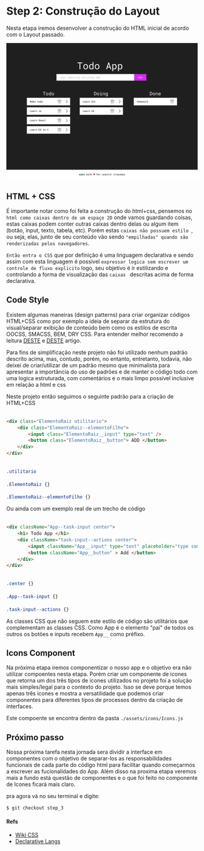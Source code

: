 # Step 2: Construção do Layout

Nesta etapa iremos desenvolver a construção do HTML inicial de acordo com o Layout passado.

![Layout](Desktop.jpg)

## HTML + CSS

É importante notar como foi feita a construção do html+css, pensemos no ```html como caixas dentro de um espaço 2D``` onde vamos guardando coisas, estas caixas podem conter outras caixas dentro delas ou algum item (botão, input, texto, tabela, etc). Porém estas ```caixas não possuem estilo ```, ou seja, elas, junto de seu conteúdo vão sendo ```"empilhadas" quando são renderizadas pelos navegadores```.

```Então entra o CSS``` que por definição é uma linguagem declarativa e sendo assim com esta linguagem é possivel ``` expressar logica sem escrever um controle de fluxo explicito ``` logo, seu objetivo é ir estilizando e controlando a forma de visualização das ```caixas ``` descritas acima de forma declarativa. 

## Code Style

Existem algumas maneiras (design patterns) para criar organizar códigos HTML+CSS como por exemplo a ideia de separar da estrutura do visual/separar exibição de conteúdo bem como os estilos de escrita OOCSS, SMACSS, BEM, DRY CSS. Para entender melhor recomendo a leitura [DESTE](https://tableless.com.br/oocss-smacss-bem-dry-css-afinal-como-escrever-css/) e [DESTE](https://tableless.com.br/oocss-ou-css-do-jeito-certo/) artigo.

Para fins de simplificação neste projeto não foi utilizado nenhum padrão descrito acima, mas, contudo, porém, no entanto, entretanto, todavia, não deixei de criar/utilizar de um padrão mesmo que minimalista para apresentar a importância do uso de padrões e de manter o código todo com uma logica estruturada, com comentários e o mais limpo possível inclusive em relação a html e css

Neste projeto então seguimos o seguinte padrão para a criação de HTML+CSS 

``` html

<div class="ElementoRaiz utilitario">
    <div class="ElementoRaiz--elementoFilho">
        <input class="ElementoRaiz__input" type="text" />
        <button class="ElementoRaiz__button"> ADD </button>
    </div>
</div>

```

``` css

.utilitario

.ElementoRaiz {}

.ElementoRaiz--elementoFilho {}

```

Ou ainda com um exemplo real de um trecho de código
``` html

<div className="App--task-input center">
    <h1> Todo App </h1>
    <div className="task-input--actions center">
        <input className="App__input" type="text" placeholder="type something and press add" /> 
        <button className="App__button" > Add </button>
    </div>
</div>
```
``` css

.center {}

.App--task-input {}

.task-input--actions {}

```

As classes CSS que não seguem este estilo de código são utilitários que complementam as classes CSS.
Como App é o elemento "pai" de todos os outros os botões e inputs recebem ```App__``` como préfixo.

## Icons Component

Na próxima etapa iremos componentizar o nosso app e o objetivo era não utilizar compoentes nesta etapa. Porém criar um componente de icones que retorna um dos três tipos de icones utilizados no projeto foi a solução mais simples/legal para o contexto do projeto. Isso se deve porque temos apenas três icones e mostra a versatilidade que podemos criar componentes para diferentes tipos de processos dentro da criação de interfaces.

Este compoente se encontra dentro da pasta ``` ./assets/icons/Icons.js ```

## Próximo passo

Nossa próxima tarefa nesta jornada sera dividir a interface em componentes com o objetivo de separar-los as responsabilidades funcionais de cada parte do código html para facilitar quando começarmos a escrever as fucionalidades do App. Além disso na proxima etapa veremos mais a fundo está questão de componentes e o que foi feito no componente de Icones ficará mais claro.

pra agora vá no seu terminal e digite:

    $ git checkout step_3

#### Refs

* [Wiki CSS](https://en.wikipedia.org/wiki/Cascading_Style_Sheets)
* [Declarative Langs](https://en.wikipedia.org/wiki/Declarative_programming)